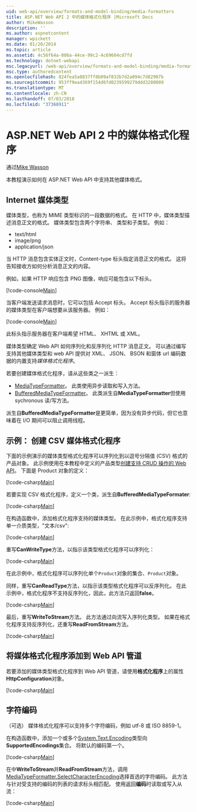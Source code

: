 ```yaml
---
uid: web-api/overview/formats-and-model-binding/media-formatters
title: ASP.NET Web API 2 中的媒体格式化程序 |Microsoft Docs
author: MikeWasson
description: ''
ms.author: aspnetcontent
manager: wpickett
ms.date: 01/20/2014
ms.topic: article
ms.assetid: 4c56f64a-086a-44ce-99c2-4c69604cd7fd
ms.technology: dotnet-webapi
msc.legacyurl: /web-api/overview/formats-and-model-binding/media-formatters
msc.type: authoredcontent
ms.openlocfilehash: 824fea5a8837ff8b09af832b7d2a094c7d82907b
ms.sourcegitcommit: 953ff9ea4369f154d6fd0239599279ddd3280009
ms.translationtype: MT
ms.contentlocale: zh-CN
ms.lasthandoff: 07/03/2018
ms.locfileid: "37368911"
---
```

<a name="media-formatters-in-aspnet-web-api-2"></a>ASP.NET Web API 2 中的媒体格式化程序
====================
通过[Mike Wasson](https://github.com/MikeWasson)

本教程演示如何在 ASP.NET Web API 中支持其他媒体格式。

## <a name="internet-media-types"></a>Internet 媒体类型

媒体类型，也称为 MIME 类型标识的一段数据的格式。 在 HTTP 中，媒体类型描述消息正文的格式。 媒体类型包含两个字符串、 类型和子类型。 例如：

- text/html
- image/png
- application/json

当 HTTP 消息包含实体正文时，Content-type 标头指定消息正文的格式。 这将告知接收方如何分析消息正文的内容。

例如，如果 HTTP 响应包含 PNG 图像，响应可能包含以下标头。

[!code-console[Main](media-formatters/samples/sample1.cmd)]

当客户端发送请求消息时，它可以包括 Accept 标头。 Accept 标头指示的服务器的媒体类型在客户端想要从该服务器。 例如：

[!code-console[Main](media-formatters/samples/sample2.cmd)]

此标头指示服务器在客户端希望 HTML、 XHTML 或 XML。

媒体类型确定 Web API 如何序列化和反序列化 HTTP 消息正文。 可以通过编写支持其他媒体类型和 web API 提供对 XML、 JSON、 BSON 和窗体 url 编码数据的内置支持*媒体格式化程序*。

若要创建媒体格式化程序，请从这些类之一派生：

- [MediaTypeFormatter](https://msdn.microsoft.com/library/system.net.http.formatting.mediatypeformatter.aspx)。 此类使用异步读取和写入方法。
- [BufferedMediaTypeFormatter](https://msdn.microsoft.com/library/system.net.http.formatting.bufferedmediatypeformatter.aspx)。 此类派生自**MediaTypeFormatter**但使用 sychronous 读/写方法。

派生自**BufferedMediaTypeFormatter**是更简单，因为没有异步代码，但它也意味着在 I/O 期间可以阻止调用线程。

## <a name="example-creating-a-csv-media-formatter"></a>示例： 创建 CSV 媒体格式化程序

下面的示例演示的媒体类型格式化程序可以序列化到以逗号分隔值 (CSV) 格式的产品对象。 此示例使用在本教程中定义的产品类型[创建支持 CRUD 操作的 Web API](../older-versions/creating-a-web-api-that-supports-crud-operations.md)。 下面是 Product 对象的定义：

[!code-csharp[Main](media-formatters/samples/sample3.cs)]

若要实现 CSV 格式化程序，定义一个类，派生自**BufferedMediaTypeFormater**:

[!code-csharp[Main](media-formatters/samples/sample4.cs)]

在构造函数中，添加格式化程序支持的媒体类型。 在此示例中，格式化程序支持单一介质类型，&quot;文本/csv&quot;:

[!code-csharp[Main](media-formatters/samples/sample5.cs)]

重写**CanWriteType**方法，以指示该类型格式化程序可以序列化：

[!code-csharp[Main](media-formatters/samples/sample6.cs)]

在此示例中，格式化程序可以序列化单个`Product`对象的集合、`Product`对象。

同样，重写**CanReadType**方法，以指示该类型格式化程序可以反序列化。 在此示例中，格式化程序不支持反序列化，因此，此方法只返回**false**。

[!code-csharp[Main](media-formatters/samples/sample7.cs)]

最后，重写**WriteToStream**方法。 此方法通过向流写入序列化类型。 如果在格式化程序支持反序列化，还重写**ReadFromStream**方法。

[!code-csharp[Main](media-formatters/samples/sample8.cs)]

## <a name="adding-a-media-formatter-to-the-web-api-pipeline"></a>将媒体格式化程序添加到 Web API 管道

若要添加的媒体类型格式化程序到 Web API 管道，请使用**格式化程序**上的属性**HttpConfiguration**对象。

[!code-csharp[Main](media-formatters/samples/sample9.cs)]

## <a name="character-encodings"></a>字符编码

（可选） 媒体格式化程序可以支持多个字符编码，例如 utf-8 或 ISO 8859-1。

在构造函数中，添加一个或多个[System.Text.Encoding](https://msdn.microsoft.com/library/system.text.encoding.aspx)类型向**SupportedEncodings**集合。 将默认的编码第一个。

[!code-csharp[Main](media-formatters/samples/sample10.cs?highlight=6-7)]

在中**WriteToStream**并**ReadFromStream**方法，调用[MediaTypeFormatter.SelectCharacterEncoding](https://msdn.microsoft.com/library/hh969054.aspx)选择首选的字符编码。 此方法与针对受支持的编码的列表的请求标头相匹配。 使用返回**编码**时读取或写入从流：

[!code-csharp[Main](media-formatters/samples/sample11.cs?highlight=3,5)]
